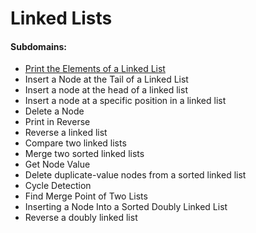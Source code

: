 # Linked Lists

#### Subdomains:
- [Print the Elements of a Linked List](./print-the-elements-of-a-linked-list)
- Insert a Node at the Tail of a Linked List
- Insert a node at the head of a linked list
- Insert a node at a specific position in a linked list
- Delete a Node
- Print in Reverse
- Reverse a linked list
- Compare two linked lists
- Merge two sorted linked lists
- Get Node Value
- Delete duplicate-value nodes from a sorted linked list
- Cycle Detection
- Find Merge Point of Two Lists
- Inserting a Node Into a Sorted Doubly Linked List
- Reverse a doubly linked list
